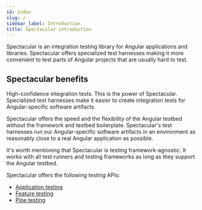 ```yaml
---
id: index
slug: /
sidebar_label: Introduction
title: Spectacular introduction
---
```


Spectacular is an integration testing library for Angular applications and
libraries. Spectacular offers specialized test harnesses making it more
convenient to test parts of Angular projects that are usually hard to test.

## Spectacular benefits

High-confidence integration tests. This is the power of Spectacular. Specialized
test harnesses make it easier to create integration tests for Angular-specific
software artifacts.

Spectacular offers the speed and the flexibility of the Angular testbed without
the framework and testbed boilerplate. Spectacular's test harnesses run our
Angular-specific software artifacts in an environment as reasonably close to a
real Angular application as possible.

It's worth mentioning that Spectacular is testing framework-agnostic. It works
with all test runners and testing frameworks as long as they support the Angular
testbed.

Spectacular offers the following testing APIs:

- [Application testing](./application-testing)
- [Feature testing](./feature-testing)
- [Pipe testing](./pipe-testing)
